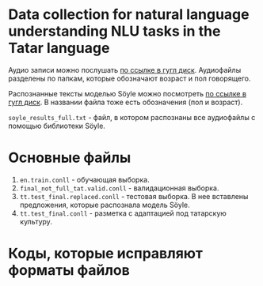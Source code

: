 # Data collection for natural language understanding NLU tasks in the Tatar language

Аудио записи можно послушать [по ссылке в гугл диск](https://drive.google.com/drive/folders/1ZNAoliEhEgSu4WaKN8yGY2GxW4bth9DE?usp=drive_link).
Аудиофайлы разделены по папкам, которые обозначают возраст и пол говорящего.

Распознанные тексты моделью Söyle можно посмотреть [по ссылке в гугл диск](https://drive.google.com/drive/folders/1u8EeoMah1fYDgtYevZ8KhRAmHE9OBAJs?usp=sharing). В названии файла тоже есть обозначения (пол и возраст).

`soyle_results_full.txt` - файл, в котором распознаны все аудиофайлы с помощью библиотеки Söyle.

# Основные файлы

1) `en.train.conll` - обучающая выборка.
2) `final_not_full_tat.valid.conll` - валидационная выборка.
3) `tt.test_final.replaced.conll` - тестовая выборка. В нее вставлены предложения, которые распознала модель Söyle.
4) `tt.test_final.conll` - разметка с адаптацией под татарскую культуру.

# Коды, которые исправляют форматы файлов

